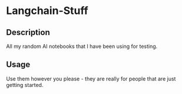# Langchain-Stuff

## Description
All my random AI notebooks that I have been using for testing.

## Usage
Use them however you please - they are really for people that are just getting started.
